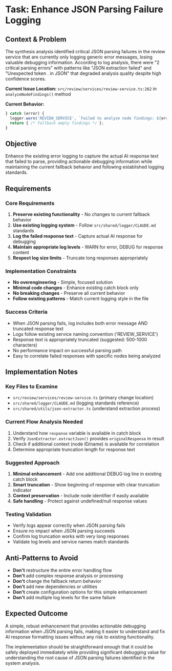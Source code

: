 # Task: Enhance JSON Parsing Failure Logging

## Context & Problem
The synthesis analysis identified critical JSON parsing failures in the review service that are currently only logging generic error messages, losing valuable debugging information. According to log analysis, there were "2 critical parsing errors" with patterns like "JSON extraction failed" and "Unexpected token . in JSON" that degraded analysis quality despite high confidence scores.

**Current Issue Location:** `src/review/services/review-service.ts:262` in `analyzeNodeFindings()` method

**Current Behavior:**
```typescript
} catch (error) {
  logger.warn('REVIEW_SERVICE', `Failed to analyze node findings: ${error}`);
  return { /* fallback empty findings */ };
}
```

## Objective
Enhance the existing error logging to capture the actual AI response text that failed to parse, providing actionable debugging information while maintaining the current fallback behavior and following established logging standards.

## Requirements

### Core Requirements
1. **Preserve existing functionality** - No changes to current fallback behavior
2. **Use existing logging system** - Follow `src/shared/logger/CLAUDE.md` standards  
3. **Log the failed response text** - Capture actual AI response for debugging
4. **Maintain appropriate log levels** - WARN for error, DEBUG for response content
5. **Respect log size limits** - Truncate long responses appropriately

### Implementation Constraints
- **No overengineering** - Simple, focused solution
- **Minimal code changes** - Enhance existing catch block only
- **No breaking changes** - Preserve all current behavior
- **Follow existing patterns** - Match current logging style in the file

### Success Criteria
- When JSON parsing fails, log includes both error message AND truncated response text
- Logs follow existing service naming convention ('REVIEW_SERVICE')
- Response text is appropriately truncated (suggested: 500-1000 characters)
- No performance impact on successful parsing path
- Easy to correlate failed responses with specific nodes being analyzed

## Implementation Notes

### Key Files to Examine
- `src/review/services/review-service.ts` (primary change location)
- `src/shared/logger/CLAUDE.md` (logging standards reference)
- `src/shared/utils/json-extractor.ts` (understand extraction process)

### Current Flow Analysis Needed
1. Understand how `response` variable is available in catch block
2. Verify `JsonExtractor.extractJson()` provides `originalResponse` in result
3. Check if additional context (node ID/name) is available for correlation
4. Determine appropriate truncation length for response text

### Suggested Approach
1. **Minimal enhancement** - Add one additional DEBUG log line in existing catch block
2. **Smart truncation** - Show beginning of response with clear truncation indicator
3. **Context preservation** - Include node identifier if easily available
4. **Safe handling** - Protect against undefined/null response values

### Testing Validation
- Verify logs appear correctly when JSON parsing fails
- Ensure no impact when JSON parsing succeeds
- Confirm log truncation works with very long responses
- Validate log levels and service names match standards

## Anti-Patterns to Avoid
- **Don't** restructure the entire error handling flow
- **Don't** add complex response analysis or processing
- **Don't** change the fallback return behavior
- **Don't** add new dependencies or utilities
- **Don't** create configuration options for this simple enhancement
- **Don't** add multiple log levels for the same failure

## Expected Outcome
A simple, robust enhancement that provides actionable debugging information when JSON parsing fails, making it easier to understand and fix AI response formatting issues without any risk to existing functionality.

The implementation should be straightforward enough that it could be safely deployed immediately while providing significant debugging value for understanding the root cause of JSON parsing failures identified in the system analysis.